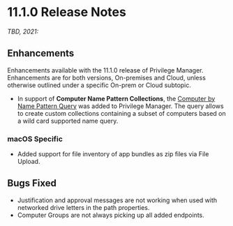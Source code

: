 [title]: # (11.1.0 Release)
[tags]: # (on-premises,cloud)
[priority]: # (30091)
# 11.1.0 Release Notes

_TBD, 2021:_

## Enhancements

Enhancements available with the 11.1.0 release of Privilege Manager. Enhancements are for both versions, On-premises and Cloud, unless otherwise outlined under a specific On-prem or Cloud subtopic.

* In support of __Computer Name Pattern Collections__, the [Computer by Name Pattern Query](../admin/resources/cust-data-src.md) was added to Privilege Manager. The query allows to create custom collections containing a subset of computers based on a wild card supported name query.

### macOS Specific

* Added support for file inventory of app bundles as zip files via File Upload.

## Bugs Fixed

* Justification and approval messages are not working when used with networked drive letters in the path properties.
* Computer Groups are not always picking up all added endpoints.
